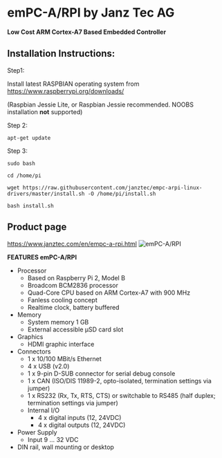 # emPC-A/RPI by Janz Tec AG
**Low Cost ARM Cortex-A7 Based Embedded Controller**

## Installation Instructions:

Step1:

Install latest RASPBIAN operating system from https://www.raspberrypi.org/downloads/ 

(Raspbian Jessie Lite, or Raspbian Jessie recommended. NOOBS installation **not** supported)

Step 2:
```
apt-get update
```

Step 3:
```
sudo bash

cd /home/pi

wget https://raw.githubusercontent.com/janztec/empc-arpi-linux-drivers/master/install.sh -O /home/pi/install.sh

bash install.sh
```

## Product page
https://www.janztec.com/en/empc-a-rpi.html
![emPC-A/RPI](https://www.janztec.com/fileadmin/user_upload/Produkte/embedded/emPC-A-RPI/janztec_produkte_embedded_emPC_RPI_raspberry_front.jpg)

**FEATURES emPC-A/RPI**
* Processor 
  * Based on Raspberry Pi 2, Model B 
  * Broadcom BCM2836 processor 
  * Quad-Core CPU based on ARM Cortex-A7  with 900 MHz 
  * Fanless cooling concept 
  * Realtime clock, battery buffered 
* Memory 
  * System memory 1 GB 
  * External accessible µSD card slot  
* Graphics 
  * HDMI graphic interface  
* Connectors  
  * 1 x 10/100 MBit/s Ethernet 
  * 4 x USB (v2.0) 
  * 1 x 9-pin D-SUB connector for serial debug console 
  * 1 x CAN (ISO/DIS 11989-2, opto-isolated, termination settings via jumper) 
  * 1 x RS232 (Rx, Tx, RTS, CTS) or switchable to RS485 (half duplex; termination settings via jumper)  
  * Internal I/O  
    * 4 x digital inputs (12, 24VDC) 
    * 4 x digital outputs (12, 24VDC)  
* Power Supply  
  * Input 9 … 32 VDC 
* DIN rail, wall mounting or desktop 






